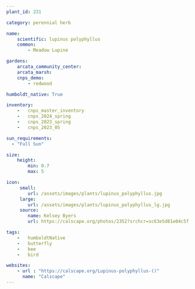 ```yaml
---
plant_id: 231 

category: perennial herb

name: 
    scientific: lupinus polyphyllus 
    common: 
        - Meadow Lupine 

gardens:
    arcata_community_center:
    arcata_marsh:
    cnps_demo: 
        - redwood

humboldt_native: True

inventory: 
    -   cnps_master_inventory
    -   cnps_2024_spring
    -   cnps_2023_spring
    -   cnps_2023_05 

sun_requirements:
  - "Full Sun"

size:
    height: 
        min: 0.7 
        max: 5

icon: 
     small: 
        url: /assets/images/plants/lupinus_polyphyllus.jpg
     large: 
        url: /assets/images/plants/lupinus_polyphyllus_lg.jpg
     source: 
        name: Kelsey Byers 
        url: https://calscape.org/photos/2352?srchcr=sc63e5d81e04c5f

tags: 
    -   humboldtNative
    -   butterfly 
    -   bee
    -   bird

websites:
    - url : "https://calscape.org/Lupinus-polyphyllus-()"
      name: "Calscape"
---
```

